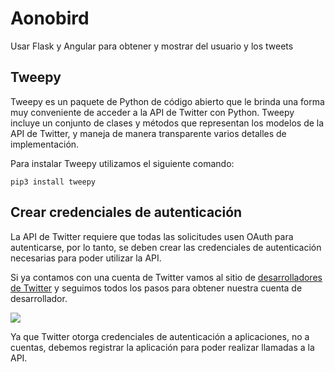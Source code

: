 # Aonobird
Usar Flask y Angular para obtener y mostrar del usuario y los tweets

## Tweepy
Tweepy es un paquete de Python de código abierto que le brinda una forma muy conveniente de acceder a la API de Twitter con Python. Tweepy incluye un conjunto de clases y métodos que representan los modelos de la API de Twitter, y maneja de manera transparente varios detalles de implementación.

Para instalar Tweepy utilizamos el siguiente comando:

```
pip3 install tweepy
```

## Crear credenciales de autenticación
La API de Twitter requiere que todas las solicitudes usen OAuth para autenticarse, por lo tanto, se deben crear las credenciales de autenticación necesarias para poder utilizar la API.

Si ya contamos con una cuenta de Twitter vamos al sitio de [desarrolladores de Twitter](https://developer.twitter.com/) y seguimos todos los pasos para obtener nuestra cuenta de desarrollador.

<img src="https://i.ibb.co/1XrhkZH/twitterdev.png">

Ya que Twitter otorga credenciales de autenticación a aplicaciones, no a cuentas, debemos registrar la aplicación para poder realizar llamadas a la API.
